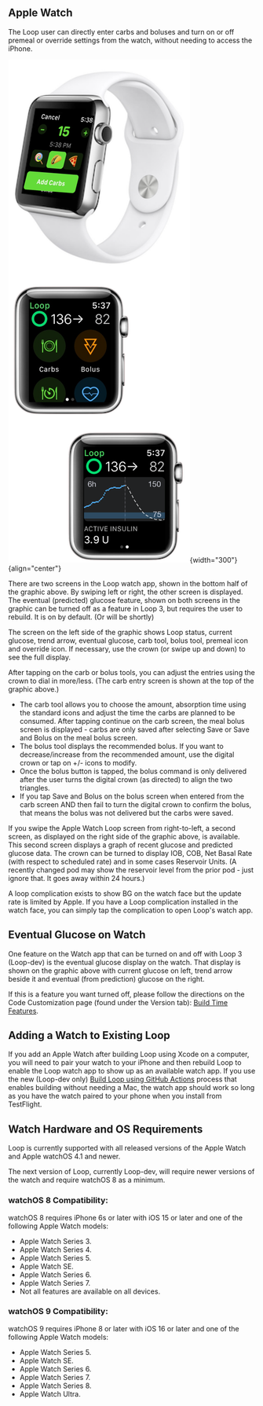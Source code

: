 ## Apple Watch

The Loop user can directly enter carbs and boluses and turn on or off premeal or override settings from the watch, without needing to access the iPhone.

![img/watch.png](../../img/watch_updated_loop-3.svg){width="300"}
{align="center"}

There are two screens in the Loop watch app, shown in the bottom half of the graphic above. By swiping left or right, the other screen is displayed. The eventual (predicted) glucose feature, shown on both screens in the graphic can be turned off as a feature in Loop 3, but requires the user to rebuild. It is on by default. (Or will be shortly)

The screen on the left side of the graphic shows Loop status, current glucose, trend arrow, eventual glucose, carb tool, bolus tool, premeal icon and override icon. If necessary, use the crown (or swipe up and down) to see the full display.

After tapping on the carb or bolus tools, you can adjust the entries using the crown to dial in more/less. (The carb entry screen is shown at the top of the graphic above.)

* The carb tool allows you to choose the amount, absorption time using the standard icons and adjust the time the carbs are planned to be consumed. After tapping continue on the carb screen, the meal bolus screen is displayed - carbs are only saved after selecting Save or Save and Bolus on the meal bolus screen.
* The bolus tool displays the recommended bolus. If you want to decrease/increase from the recommended amount, use the digital crown or tap on +/- icons to modify.
* Once the bolus button is tapped, the bolus command is only delivered after the user turns the digital crown (as directed) to align the two triangles.
* If you tap Save and Bolus on the bolus screen when entered from the carb screen AND then fail to turn the digital crown to confirm the bolus, that means the bolus was not delivered but the carbs were saved.

If you swipe the Apple Watch Loop screen from right-to-left, a second screen, as displayed on the right side of the graphic above, is available.  This second screen displays a graph of recent glucose and predicted glucose data.  The crown can be turned to display IOB, COB, Net Basal Rate (with respect to scheduled rate) and in some cases Reservoir Units.  (A recently changed pod may show the reservoir level from the prior pod - just ignore that. It goes away within 24 hours.)

A loop complication exists to show BG on the watch face but the update rate is limited by Apple. If you have a Loop complication installed in the watch face, you can simply tap the complication to open Loop's watch app.

## Eventual Glucose on Watch

One feature on the Watch app that can be turned on and off with Loop 3 (Loop-dev) is the eventual glucose display on the watch. That display is shown on the graphic above with current glucose on left, trend arrow beside it and eventual (from prediction) glucose on the right.

If this is a feature you want turned off, please follow the directions on the Code Customization page (found under the Version tab): [Build Time Features](../../build/code_customization.md#build-time-features).

## Adding a Watch to Existing Loop

If you add an Apple Watch after building Loop using Xcode on a computer, you will need to pair your watch to your iPhone and then rebuild Loop to enable the Loop watch app to show up as an available watch app. If you use the new (Loop-dev only) [Build Loop using GitHub Actions](../../gh-actions/gh-overview.md) process that enables building without needing a Mac, the watch app should work so long as you have the watch paired to your phone when you install from TestFlight.

## Watch Hardware and OS Requirements

Loop is currently supported with all released versions of the Apple Watch and Apple watchOS 4.1 and newer.

The next version of Loop, currently Loop-dev, will require newer versions of the watch and require watchOS 8 as a minimum.

### watchOS 8 Compatibility:

watchOS 8 requires iPhone 6s or later with iOS 15 or later and one of the following Apple Watch models:

* Apple Watch Series 3.
* Apple Watch Series 4.
* Apple Watch Series 5.
* Apple Watch SE.
* Apple Watch Series 6.
* Apple Watch Series 7.
* Not all features are available on all devices.

### watchOS 9 Compatibility:

watchOS 9 requires iPhone 8 or later with iOS 16 or later and one of the following Apple Watch models:

* Apple Watch Series 5.
* Apple Watch SE.
* Apple Watch Series 6.
* Apple Watch Series 7.
* Apple Watch Series 8.
* Apple Watch Ultra.
